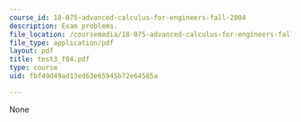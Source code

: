 ```yaml
---
course_id: 18-075-advanced-calculus-for-engineers-fall-2004
description: Exam problems.
file_location: /coursemedia/18-075-advanced-calculus-for-engineers-fall-2004/fbf49d49ad13ed63e65945b72e64585a_test3_f04.pdf
file_type: application/pdf
layout: pdf
title: test3_f04.pdf
type: course
uid: fbf49d49ad13ed63e65945b72e64585a

---
```

None